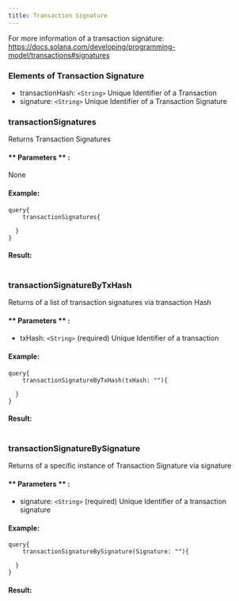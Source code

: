 ```yaml
---
title: Transaction Signature
---
```


For more information of a transaction signature: https://docs.solana.com/developing/programming-model/transactions#signatures

### Elements of Transaction Signature
* transactionHash: `<String>` Unique Identifier of a Transaction
* signature: `<String>` Unique Identifier of a Transaction Signature

### transactionSignatures
Returns Transaction Signatures


#### ** Parameters ** : 

None

#### Example:
```
query{
	transactionSignatures{
  
  }
}
```

#### Result:
```

```

### transactionSignatureByTxHash
Returns of a list of transaction signatures via transaction Hash


#### ** Parameters ** : 
* txHash: `<String>` (required) Unique Identifier of a transaction 


#### Example:
```
query{
	transactionSignatureByTxHash(txHash: ""){
  
  }
}
```

#### Result:
```

```

### transactionSignatureBySignature
Returns of a specific instance of Transaction Signature via signature


#### ** Parameters ** : 
* signature: `<String>` (required) Unique Identifier of a transaction signature 


#### Example:
```
query{
	transactionSignatureBySignature(Signature: ""){
  
  }
}
```

#### Result:
```

```
